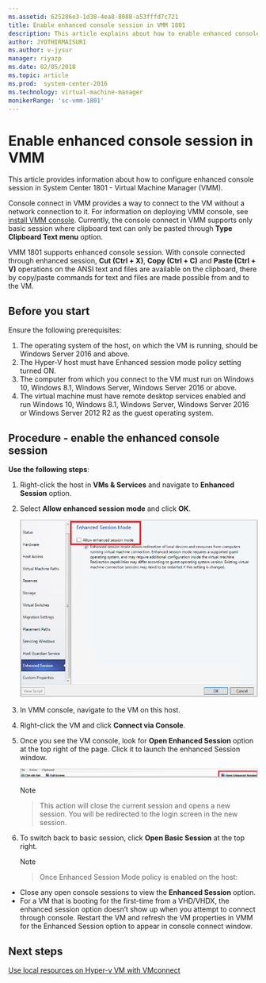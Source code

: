```yaml
---
ms.assetid: 625286e3-1d38-4ea8-8088-a53fffd7c721
title: Enable enhanced console session in VMM 1801
description: This article explains about how to enable enhanced console session in System Center VMM 1801.
author: JYOTHIRMAISURI
ms.author: v-jysur
manager: riyazp
ms.date: 02/05/2018
ms.topic: article
ms.prod:  system-center-2016
ms.technology: virtual-machine-manager
monikerRange: 'sc-vmm-1801'
---
```


# Enable enhanced console session in VMM
This article provides information about how to configure enhanced console session in System Center 1801 - Virtual Machine Manager (VMM).

Console connect in VMM provides a way to connect to the VM without a network connection to it.  For information on deploying VMM console, see [install VMM console](install-console.md). Currently, the console connect in VMM supports only basic session where clipboard text can only be pasted through **Type Clipboard Text menu** option.

VMM 1801 supports enhanced console session. With console connected through enhanced session,  **Cut (Ctrl + X)**, **Copy (Ctrl + C)** and **Paste (Ctrl + V)** operations on the ANSI text and files are available on the clipboard, there by copy/paste commands for text and files are made possible from and to the VM.


## Before you start
Ensure the following prerequisites:

1.  The operating system of the host, on which the VM is running, should be Windows Server 2016 and above.
2.	The Hyper-V host must have Enhanced session mode policy setting turned ON.
3.	The computer from which you connect to the VM must run on Windows 10, Windows 8.1, Windows Server, Windows Server 2016 or above.
4.	The virtual machine must have remote desktop services enabled and run Windows 10, Windows 8.1, Windows Server, Windows Server 2016 or Windows Server 2012 R2 as the guest operating system.

## Procedure - enable the enhanced console session

**Use the following steps**:

1.	Right-click the host in **VMs & Services** and navigate to **Enhanced Session** option.
2.	Select **Allow enhanced session mode** and click **OK**.

    ![allow enhanced session](media/enhanced-console/enhanced-console-enable.png)

3.	In VMM console, navigate to the VM on this host.
4.	Right-click the VM and click **Connect via Console**.
5.	Once you see the VM console, look for **Open Enhanced Session** option at the top right of the page. Click it to launch the enhanced Session window.

    ![enhanced console session](media/enhanced-console/enhanced-console-enabled-status.png)

    > [!NOTE]

    > This action will close the current session and opens a new session. You will be redirected to the login screen in the new session.

6.	To switch back to basic session, click **Open Basic Session** at the top right.

    >[!NOTE]

    >  Once Enhanced Session Mode policy is enabled on the host:
   - Close any open console sessions to view the **Enhanced Session** option.
   - For a VM that is booting for the first-time from a VHD/VHDX, the enhanced session option doesn’t show up when you attempt to connect through console. Restart the VM and refresh the VM properties in VMM for the Enhanced Session option to appear in console connect window.


## Next steps
[Use local resources on Hyper-v VM with VMconnect](https://docs.microsoft.com/en-us/virtualization/hyper-v-on-windows/user-guide/nested-virtualization)
